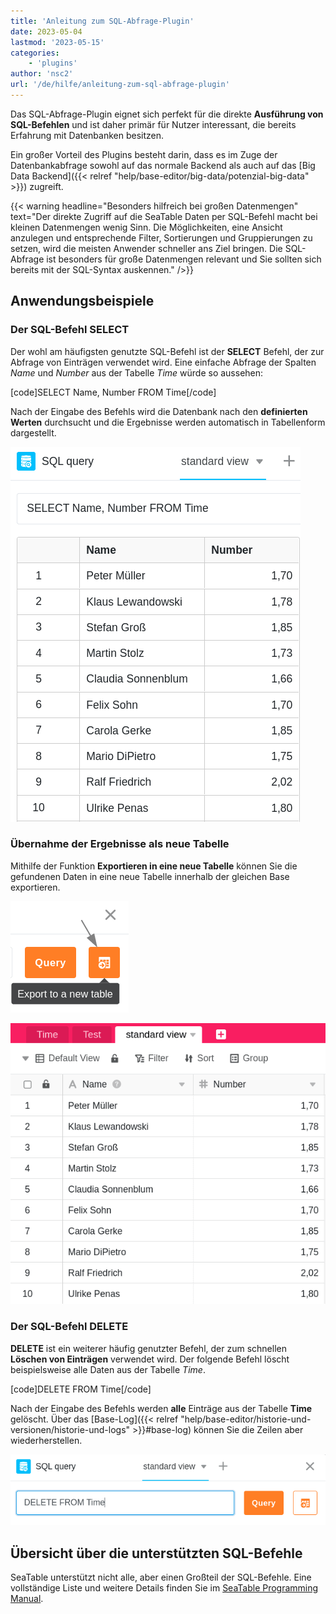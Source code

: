 ```yaml
---
title: 'Anleitung zum SQL-Abfrage-Plugin'
date: 2023-05-04
lastmod: '2023-05-15'
categories:
    - 'plugins'
author: 'nsc2'
url: '/de/hilfe/anleitung-zum-sql-abfrage-plugin'
---
```


Das SQL-Abfrage-Plugin eignet sich perfekt für die direkte **Ausführung von SQL-Befehlen** und ist daher primär für Nutzer interessant, die bereits Erfahrung mit Datenbanken besitzen.

Ein großer Vorteil des Plugins besteht darin, dass es im Zuge der Datenbankabfrage sowohl auf das normale Backend als auch auf das [Big Data Backend]({{< relref "help/base-editor/big-data/potenzial-big-data" >}}) zugreift.

{{< warning  headline="Besonders hilfreich bei großen Datenmengen"  text="Der direkte Zugriff auf die SeaTable Daten per SQL-Befehl macht bei kleinen Datenmengen wenig Sinn. Die Möglichkeiten, eine Ansicht anzulegen und entsprechende Filter, Sortierungen und Gruppierungen zu setzen, wird die meisten Anwender schneller ans Ziel bringen. Die SQL-Abfrage ist besonders für große Datenmengen relevant und Sie sollten sich bereits mit der SQL-Syntax auskennen." />}}

## Anwendungsbeispiele

### Der SQL-Befehl SELECT

Der wohl am häufigsten genutzte SQL-Befehl ist der **SELECT** Befehl, der zur Abfrage von Einträgen verwendet wird. Eine einfache Abfrage der Spalten _Name_ und _Number_ aus der Tabelle _Time_ würde so aussehen:

\[code\]SELECT Name, Number FROM Time\[/code\]

Nach der Eingabe des Befehls wird die Datenbank nach den **definierten Werten** durchsucht und die Ergebnisse werden automatisch in Tabellenform dargestellt.

![Ergebnisse einer Datenabfrage anhand des SQL-Befehls SELECT](images/results-data-sql-query.png)

### Übernahme der Ergebnisse als neue Tabelle

Mithilfe der Funktion **Exportieren in eine neue Tabelle** können Sie die gefundenen Daten in eine neue Tabelle innerhalb der gleichen Base exportieren.

![Export der per SQL-Datenabfrage gefundenen Werte in eine neue Tabelle](images/export-data-sql-query-to-a-new-table.png)

![Neu angelegte Tabelle mit den Daten, die zuvor per SQL-Befehl mit dem Plugin gefunden wurden](images/new-table-with-sql-data.png)

### Der SQL-Befehl DELETE

**DELETE** ist ein weiterer häufig genutzter Befehl, der zum schnellen **Löschen von Einträgen** verwendet wird. Der folgende Befehl löscht beispielsweise alle Daten aus der Tabelle _Time_.

\[code\]DELETE FROM Time\[/code\]

Nach der Eingabe des Befehls werden **alle** Einträge aus der Tabelle **Time** gelöscht. Über das [Base-Log]({{< relref "help/base-editor/historie-und-versionen/historie-und-logs" >}}#base-log) können Sie die Zeilen aber wiederherstellen.

![Eingabe des SQL-Befehls DELETE zum Löschen von Tabellendaten](images/query-delete-from-table.png)

## Übersicht über die unterstützten SQL-Befehle

SeaTable unterstützt nicht alle, aber einen Großteil der SQL-Befehle. Eine vollständige Liste und weitere Details finden Sie im [SeaTable Programming Manual](https://seatable.github.io/seatable-scripts/python/sql/).
